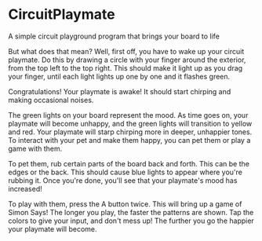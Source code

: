 # CircuitPlaymate
A simple circuit playground program that brings your board to life

But what does that mean?
Well, first off, you have to wake up your circuit playmate. Do this by drawing a circle with your finger around the exterior, from the top left to the top right. This should
make it light up as you drag your finger, until each light lights up one by one and it flashes green.

Congratulations! Your playmate is awake! It should start chirping and making occasional noises.

The green lights on your board represent the mood. As time goes on, your playmate will become unhappy, and the green lights will transition to yellow and red. Your playmate will starp chirping more in deeper, unhappier tones. To interact with your pet and make them happy, you can pet them or play a game with them.

To pet them, rub certain parts of the board back and forth. This can be the edges or the back. This should cause blue lights to appear where you're rubbing it. Once you're done, you'll see that your playmate's mood has increased!

To play with them, press the A button twice. This will bring up a game of Simon Says! The longer you play, the faster the patterns are shown. Tap the colors to give your input, and don't mess up! The further you go the happier your playmate will become.
